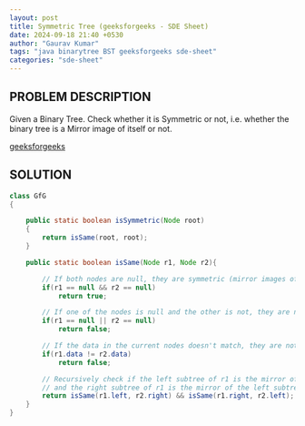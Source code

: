 ```yaml
---
layout: post
title: Symmetric Tree (geeksforgeeks - SDE Sheet)
date: 2024-09-18 21:40 +0530
author: "Gaurav Kumar"
tags: "java binarytree BST geeksforgeeks sde-sheet"
categories: "sde-sheet"
---
```


## PROBLEM DESCRIPTION

Given a Binary Tree. Check whether it is Symmetric or not, i.e. whether the binary tree is a Mirror image of itself or not.

[geeksforgeeks](https://www.geeksforgeeks.org/problems/symmetric-tree/1?page=8)

## SOLUTION

```java
class GfG
{

    public static boolean isSymmetric(Node root)
    {
        return isSame(root, root);
    }

    public static boolean isSame(Node r1, Node r2){

        // If both nodes are null, they are symmetric (mirror images of each other).
        if(r1 == null && r2 == null)
            return true;

        // If one of the nodes is null and the other is not, they are not symmetric.
        if(r1 == null || r2 == null)
            return false;

        // If the data in the current nodes doesn't match, they are not symmetric.
        if(r1.data != r2.data)
            return false;

        // Recursively check if the left subtree of r1 is the mirror of the right subtree of r2
        // and the right subtree of r1 is the mirror of the left subtree of r2.
        return isSame(r1.left, r2.right) && isSame(r1.right, r2.left);
    }
}
```

